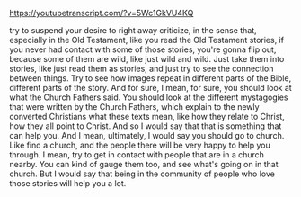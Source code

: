 https://youtubetranscript.com/?v=5Wc1GkVU4KQ

 try to suspend your desire to right away criticize, in the sense that, especially in the Old Testament, like you read the Old Testament stories, if you never had contact with some of those stories, you're gonna flip out, because some of them are wild, like just wild and wild. Just take them into stories, like just read them as stories, and just try to see the connection between things. Try to see how images repeat in different parts of the Bible, different parts of the story. And for sure, I mean, for sure, you should look at what the Church Fathers said. You should look at the different mystagogies that were written by the Church Fathers, which explain to the newly converted Christians what these texts mean, like how they relate to Christ, how they all point to Christ. And so I would say that that is something that can help you. And I mean, ultimately, I would say you should go to church. Like find a church, and the people there will be very happy to help you through. I mean, try to get in contact with people that are in a church nearby. You can kind of gauge them too, and see what's going on in that church. But I would say that being in the community of people who love those stories will help you a lot.
